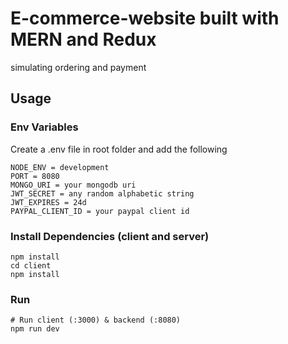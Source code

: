 # E-commerce-website built with MERN and Redux
simulating ordering and payment

## Usage

### Env Variables

Create a .env file in root folder and add the following

```
NODE_ENV = development
PORT = 8080
MONGO_URI = your mongodb uri
JWT_SECRET = any random alphabetic string
JWT_EXPIRES = 24d
PAYPAL_CLIENT_ID = your paypal client id
```

### Install Dependencies (client and server)

```
npm install
cd client
npm install
```

### Run

```
# Run client (:3000) & backend (:8080)
npm run dev
```
